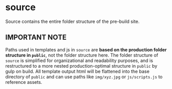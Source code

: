 # source

Source contains the entire folder structure of the pre-build site.

## IMPORTANT NOTE

Paths used in templates and js in `source` are **based on the production folder structure in `public`**, not the folder structure here.  The folder structure of `source` is simplified for organizational and readability purposes, and is restructured to a more nested production-optimal structure in `public` by gulp on build.  All template output html will be flattened into the base directory of `public` and can use paths like `img/xyz.jpg` or `js/scripts.js` to reference assets.